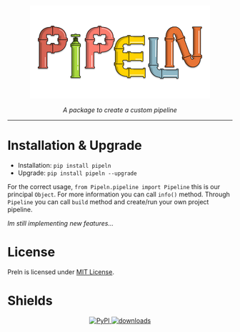 <p align="center"><img src="https://github.com/Adri-Hdez/Pipeln/blob/main/docs/static/img/Pipeln.png" alt="logo" width="80%" /></p>

<p align="center">
 <i>A package to create a custom pipeline</i>
</p>


----------------------

# Installation & Upgrade

- Installation: `pip install pipeln`
- Upgrade: `pip install pipeln --upgrade`

For the correct usage, `from Pipeln.pipeline import Pipeline` this is our principal `Object`. For more information you can call `info()` method. Through `Pipeline` you can call `build` method and create/run your own project pipeline.

<p><i>Im still implementing new features...</i><p>

# License
Preln is licensed under [MIT License](LICENSE).

# Shields
<p align="center">
  <a href="https://pypi.org/project/pipeln/">
    <img src="https://img.shields.io/pypi/v/pipeln" alt="PyPI" />
  </a>
  <a href="https://pepy.tech/project/pipeln">
    <img src="https://pepy.tech/badge/pipeln/month" alt="downloads" />
  </a>
</p>
